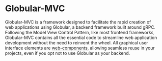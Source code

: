 # Globular-MVC
Globular-MVC is a framework designed to facilitate the rapid creation of web applications using Globular, a backend framework built around gRPC. Following the Model View Control Pattern, like most frontend frameworks, Globular-MVC contains all the essential code to streamline web application development without the need to reinvent the wheel. All graphical user interface elements are [web-components](/components/README.md), allowing seamless reuse in your projects, even if you opt not to use Globular as your backend.
